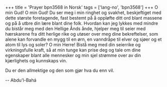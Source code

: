 +++
title = 'Prayer bpn3568 in Norsk'
tags = ['lang-no', 'bpn3568']
+++
O min Gud! O min Gud! Du ser meg i min ringhet og svakhet, beskjeftiget med dette største foretagende, fast bestemt på å oppløfte ditt ord blant massene og på å utbre din lære blant dine folk. Hvordan kan jeg lykkes med mindre du bistår meg med den Hellige Ånds ånde, hjelper meg til seier med hærskarene fra ditt herlige rike og utøser over meg dine bekreftelser, som alene kan forvandle en mygg til en ørn, en vanndråpe til elver og sjøer og et atom til lys og soler? O min Herre! Bistå meg med din seierrike og virkningsfulle kraft, så at min tunge kan prise deg og tale om dine egenskaper blant alle mennesker og min sjel strømme over av din kjærlighets og kunnskaps vin.
 
Du er den allmektige og den som gjør hva du enn vil.

-- Abdu'l-Bahá
